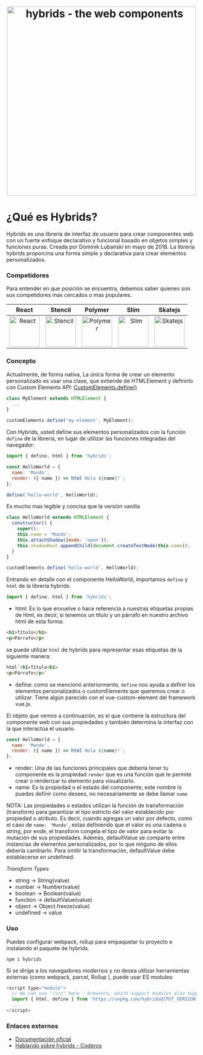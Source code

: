 <h1 align="center">
  <img alt="hybrids - the web components" src="https://raw.githubusercontent.com/hybridsjs/hybrids/master/docs/assets/hybrids-full-logo.svg?sanitize=true" width="500" align="center">
  <br/>
</h1>

# ¿Qué es Hybrids?
Hybrids es una librería de interfaz de usuario para crear componentes web con un fuerte enfoque declarativo y funcional basado en objetos simples y funciones puras. Creada por Dominik Lubański en mayo de 2018.
La librería hybrids proporcina una forma simple y declarativa para crear elementos personalizados. 

### Competidores
Para entender en que posición se encuentra, debemos saber quienes son sus competidores mas cercados o mas populares.

| React | Stencil | Polymer | Slim | Skatejs |
|     :---:      |      :---:      |     :---:      |     :---:      |     :---:      |
| <img alt="React" src="https://cdn4.iconfinder.com/data/icons/logos-3/600/React.js_logo-512.png" width="80" />  | <img alt="Stencil" src="https://s3.amazonaws.com/media-p.slid.es/uploads/249891/images/6369783/Screen_Shot_2019-07-18_at_6.59.32_AM.png" width="80" />  | <img alt="Polymer" src="https://upload.wikimedia.org/wikipedia/commons/6/69/Polymer_Project_logo.png" width="80" /> | <img alt="Slim" src="https://avatars2.githubusercontent.com/u/39967650?s=200&v=4" width="80" />  | <img alt="Skatejs" src="https://avatars0.githubusercontent.com/u/7636121?s=280&v=4" width="80" /> |


### Concepto
Actualmente, de forma nativa, La única forma de crear un elemento personalizado es usar una clase, que extiende de HTMLElement y definirlo con Custom Elements API: [CustomElements.define()](https://developer.mozilla.org/es/docs/Web/API/CustomElementRegistry/define)

``` js
class MyElement extends HTMLElement {
  ...
}

customElements.define('my-element', MyElement);
```

Con Hybrids, usted define sus elementos personalizados con la función `define` de la librería, en lugar de utilizar las funciones integradas del navegador:

``` js
import { define, html } from 'hybrids';

const HelloWorld = {
  name: 'Mundo',
  render: ({ name }) => html`Hola ${name}!`;
};

define('hello-world', HelloWorld);
```

Es mucho mas legible y concisa que la versión vanilla

``` js
class HelloWorld extends HTMLElement {
  constructor() {
    super();
    this.name = 'Mundo';
    this.attachShadow({mode: 'open'});
    this.shadowRoot.appendChild(document.createTextNode(this.name));
  }
}

customElements.define('hello-world', HelloWorld);
```

Entrando en detalle con el componente HelloWorld, importamos `define` y `html` de la librería hybrids.
```js
import { define, html } from 'hybrids';
```
- html: Es lo que envuelve o hace referencia a nuestras etiquetas propias de html, es decir, si tenemos un título y un párrafo en nuestro archivo html de esta forma:
``` html
<h1>Título</h1>
<p>Párrafo</p>
```
se puede utilizar `html` de hybrids para representar esas etiquetas de la siguiente manera:
```html
html`<h1>Título<h1>
<p>Párrafo</p>`
```
- define: como se mencionó anteriormente, `define` nos ayuda a definir los elementos personalizados o customElements que queremos crear o utilizar. Tiene algún parecido con el vue-custom-element del framework vue.js.

El objeto que vemos a continuación, es el que contiene la estructura del componente web con sus propiedades y también determina la interfaz con la que interactúa el usuario.
```js
const HelloWorld = {
  name: 'Mundo',
  render: ({ name }) => html`Hola ${name}!`;
};
```
- render: Una de las funciones principales que debería tener tu componente es la propiedad `render` que es una función que te permite crear o renderizar tu elemento para visualizarlo.
- name: Es la propiedad o el estado del componente, este nombre lo puedes definir como desees, no necesariamente se debe llamar `name`

NOTA: Las propiedades o estados utilizan la función de transformación (transform) para garantizar el tipo estricto del valor establecido por propiedad o atributo. Es decir, cuando agregas un valor por defecto, como el caso de `name: 'Mundo'`, estas definiendo que el valor es una cadena o string, por ende, el transform congela el tipo de valor para evitar la mutación de sus propiedades. Además, defaultValue se comparte entre instancias de elementos personalizados, por lo que ninguno de ellos debería cambiarlo. Para omitir la transformación, defaultValue debe establecerse en undefined.

*Transform Types*
- string -> String(value)
- number -> Number(value)
- boolean -> Boolean(value)
- function -> defaultValue(value)
- object -> Object.freeze(value)
- undefined -> value

### Uso
Puedes configurar webpack, rollup para empaquetar tu proyecto e instalando el paquete de hybrids.
```
npm i hybrids
```

Si se dirige a los navegadores modernos y no desea utilizar herramientas externas (como webpack, parcel, Rollup ), puede usar ES modules:

```js
<script type="module">
  // We can use "/src" here - browsers, which support modules also support ES2015
  import { html, define } from 'https://unpkg.com/hybrids@[PUT_VERSION_HERE:x.x.x]/src';
  ...
</script>
```

### Enlaces externos
- [Documentación oficial](https://hybrids.js.org/)
- [Hablando sobre hybrids - Coderos](https://www.youtube.com/watch?v=8M9PLG4SFrU)
